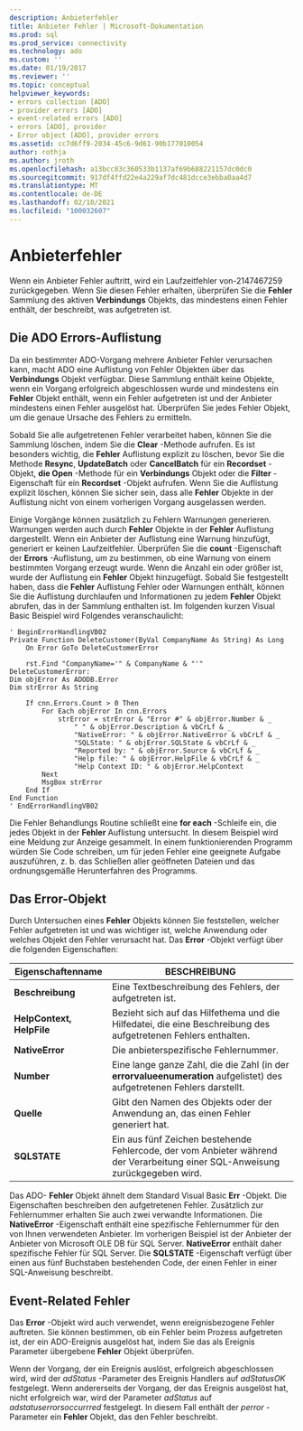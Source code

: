 ```yaml
---
description: Anbieterfehler
title: Anbieter Fehler | Microsoft-Dokumentation
ms.prod: sql
ms.prod_service: connectivity
ms.technology: ado
ms.custom: ''
ms.date: 01/19/2017
ms.reviewer: ''
ms.topic: conceptual
helpviewer_keywords:
- errors collection [ADO]
- provider errors [ADO]
- event-related errors [ADO]
- errors [ADO], provider
- Error object [ADO], provider errors
ms.assetid: cc7d6ff9-2034-45c6-9d61-90b177010054
author: rothja
ms.author: jroth
ms.openlocfilehash: a13bcc83c360533b1137af69b688221157dc0dc0
ms.sourcegitcommit: 917df4ffd22e4a229af7dc481dcce3ebba0aa4d7
ms.translationtype: MT
ms.contentlocale: de-DE
ms.lasthandoff: 02/10/2021
ms.locfileid: "100032607"
---
```

# <a name="provider-errors"></a>Anbieterfehler
Wenn ein Anbieter Fehler auftritt, wird ein Laufzeitfehler von-2147467259 zurückgegeben. Wenn Sie diesen Fehler erhalten, überprüfen Sie die **Fehler** Sammlung des aktiven **Verbindungs** Objekts, das mindestens einen Fehler enthält, der beschreibt, was aufgetreten ist.  
  
## <a name="the-ado-errors-collection"></a>Die ADO Errors-Auflistung  
 Da ein bestimmter ADO-Vorgang mehrere Anbieter Fehler verursachen kann, macht ADO eine Auflistung von Fehler Objekten über das **Verbindungs** Objekt verfügbar. Diese Sammlung enthält keine Objekte, wenn ein Vorgang erfolgreich abgeschlossen wurde und mindestens ein **Fehler** Objekt enthält, wenn ein Fehler aufgetreten ist und der Anbieter mindestens einen Fehler ausgelöst hat. Überprüfen Sie jedes Fehler Objekt, um die genaue Ursache des Fehlers zu ermitteln.  
  
 Sobald Sie alle aufgetretenen Fehler verarbeitet haben, können Sie die Sammlung löschen, indem Sie die **Clear** -Methode aufrufen. Es ist besonders wichtig, die **Fehler** Auflistung explizit zu löschen, bevor Sie die Methode **Resync**, **UpdateBatch** oder **CancelBatch** für ein **Recordset** -Objekt, **die Open** -Methode für ein **Verbindungs** Objekt oder die **Filter** -Eigenschaft für ein **Recordset** -Objekt aufrufen. Wenn Sie die Auflistung explizit löschen, können Sie sicher sein, dass alle **Fehler** Objekte in der Auflistung nicht von einem vorherigen Vorgang ausgelassen werden.  
  
 Einige Vorgänge können zusätzlich zu Fehlern Warnungen generieren. Warnungen werden auch durch **Fehler** Objekte in der **Fehler** Auflistung dargestellt. Wenn ein Anbieter der Auflistung eine Warnung hinzufügt, generiert er keinen Laufzeitfehler. Überprüfen Sie die **count** -Eigenschaft der **Errors** -Auflistung, um zu bestimmen, ob eine Warnung von einem bestimmten Vorgang erzeugt wurde. Wenn die Anzahl ein oder größer ist, wurde der Auflistung ein **Fehler** Objekt hinzugefügt. Sobald Sie festgestellt haben, dass die **Fehler** Auflistung Fehler oder Warnungen enthält, können Sie die Auflistung durchlaufen und Informationen zu jedem **Fehler** Objekt abrufen, das in der Sammlung enthalten ist. Im folgenden kurzen Visual Basic Beispiel wird Folgendes veranschaulicht:  
  
```  
' BeginErrorHandlingVB02  
Private Function DeleteCustomer(ByVal CompanyName As String) As Long  
    On Error GoTo DeleteCustomerError  
  
    rst.Find "CompanyName='" & CompanyName & "'"  
DeleteCustomerError:  
Dim objError As ADODB.Error  
Dim strError As String  
  
    If cnn.Errors.Count > 0 Then  
        For Each objError In cnn.Errors  
            strError = strError & "Error #" & objError.Number & _  
                " " & objError.Description & vbCrLf & _  
                "NativeError: " & objError.NativeError & vbCrLf & _  
                "SQLState: " & objError.SQLState & vbCrLf & _  
                "Reported by: " & objError.Source & vbCrLf & _  
                "Help file: " & objError.HelpFile & vbCrLf & _  
                "Help Context ID: " & objError.HelpContext  
        Next  
        MsgBox strError  
    End If  
End Function  
' EndErrorHandlingVB02  
```  
  
 Die Fehler Behandlungs Routine schließt eine **for each** -Schleife ein, die jedes Objekt in der **Fehler** Auflistung untersucht. In diesem Beispiel wird eine Meldung zur Anzeige gesammelt. In einem funktionierenden Programm würden Sie Code schreiben, um für jeden Fehler eine geeignete Aufgabe auszuführen, z. b. das Schließen aller geöffneten Dateien und das ordnungsgemäße Herunterfahren des Programms.  
  
## <a name="the-error-object"></a>Das Error-Objekt  
 Durch Untersuchen eines **Fehler** Objekts können Sie feststellen, welcher Fehler aufgetreten ist und was wichtiger ist, welche Anwendung oder welches Objekt den Fehler verursacht hat. Das **Error** -Objekt verfügt über die folgenden Eigenschaften:  
  
|Eigenschaftenname|BESCHREIBUNG|  
|-------------------|-----------------|  
|**Beschreibung**|Eine Textbeschreibung des Fehlers, der aufgetreten ist.|  
|**HelpContext, HelpFile**|Bezieht sich auf das Hilfethema und die Hilfedatei, die eine Beschreibung des aufgetretenen Fehlers enthalten.|  
|**NativeError**|Die anbieterspezifische Fehlernummer.|  
|**Number**|Eine lange ganze Zahl, die die Zahl (in der **errorvalueenumeration** aufgelistet) des aufgetretenen Fehlers darstellt.|  
|**Quelle**|Gibt den Namen des Objekts oder der Anwendung an, das einen Fehler generiert hat.|  
|**SQLSTATE**|Ein aus fünf Zeichen bestehende Fehlercode, der vom Anbieter während der Verarbeitung einer SQL-Anweisung zurückgegeben wird.|  
  
 Das ADO- **Fehler** Objekt ähnelt dem Standard Visual Basic **Err** -Objekt. Die Eigenschaften beschreiben den aufgetretenen Fehler. Zusätzlich zur Fehlernummer erhalten Sie auch zwei verwandte Informationen. Die **NativeError** -Eigenschaft enthält eine spezifische Fehlernummer für den von Ihnen verwendeten Anbieter. Im vorherigen Beispiel ist der Anbieter der Anbieter von Microsoft OLE DB für SQL Server. **NativeError** enthält daher spezifische Fehler für SQL Server. Die **SQLSTATE** -Eigenschaft verfügt über einen aus fünf Buchstaben bestehenden Code, der einen Fehler in einer SQL-Anweisung beschreibt.  
  
## <a name="event-related-errors"></a>Event-Related Fehler  
 Das **Error** -Objekt wird auch verwendet, wenn ereignisbezogene Fehler auftreten. Sie können bestimmen, ob ein Fehler beim Prozess aufgetreten ist, der ein ADO-Ereignis ausgelöst hat, indem Sie das als Ereignis Parameter übergebene **Fehler** Objekt überprüfen.  
  
 Wenn der Vorgang, der ein Ereignis auslöst, erfolgreich abgeschlossen wird, wird der *adStatus* -Parameter des Ereignis Handlers auf *adStatusOK* festgelegt. Wenn andererseits der Vorgang, der das Ereignis ausgelöst hat, nicht erfolgreich war, wird der Parameter *adStatus* auf *adstatuserrorsoccurrred* festgelegt. In diesem Fall enthält der *perror* -Parameter ein **Fehler** Objekt, das den Fehler beschreibt.
